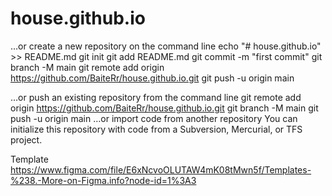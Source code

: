 # house.github.io
…or create a new repository on the command line
echo "# house.github.io" >> README.md
git init
git add README.md
git commit -m "first commit"
git branch -M main
git remote add origin https://github.com/BaiteRr/house.github.io.git
git push -u origin main
                
…or push an existing repository from the command line
git remote add origin https://github.com/BaiteRr/house.github.io.git
git branch -M main
git push -u origin main
…or import code from another repository
You can initialize this repository with code from a Subversion, Mercurial, or TFS project.

Template https://www.figma.com/file/E6xNcvoOLUTAW4mK08tMwn5f/Templates-%238.-More-on-Figma.info?node-id=1%3A3
